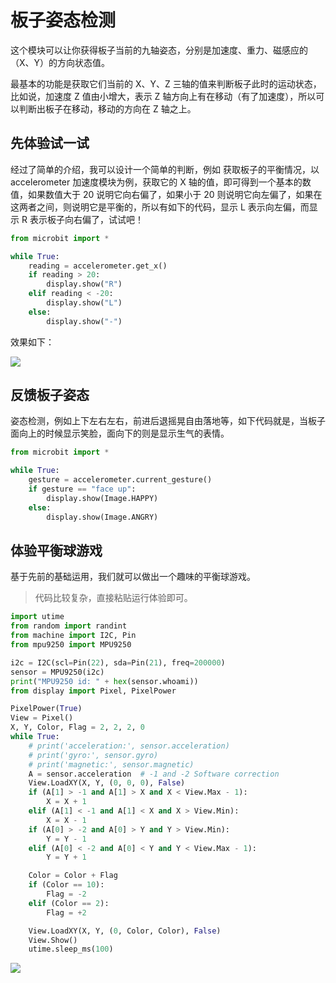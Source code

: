 板子姿态检测
============

这个模块可以让你获得板子当前的九轴姿态，分别是加速度、重力、磁感应的（X、Y）的方向状态值。

最基本的功能是获取它们当前的 X、Y、Z 三轴的值来判断板子此时的运动状态，比如说，加速度 Z 值由小增大，表示 Z 轴方向上有在移动（有了加速度），所以可以判断出板子在移动，移动的方向在 Z 轴之上。

先体验试一试
------------

经过了简单的介绍，我可以设计一个简单的判断，例如 获取板子的平衡情况，以 accelerometer 加速度模块为例，获取它的 X 轴的值，即可得到一个基本的数值，如果数值大于 20 说明它向右偏了，如果小于 20 则说明它向左偏了，如果在这两者之间，则说明它是平衡的，所以有如下的代码，显示 L 表示向左偏，而显示 R 表示板子向右偏了，试试吧！

```python
from microbit import *

while True:
    reading = accelerometer.get_x()
    if reading > 20:
        display.show("R")
    elif reading < -20:
        display.show("L")
    else:
        display.show("-")
```

效果如下：

![](../assets/micropython/images/base.gif)

反馈板子姿态
------------

姿态检测，例如上下左右左右，前进后退摇晃自由落地等，如下代码就是，当板子面向上的时候显示笑脸，面向下的则是显示生气的表情。

```python
from microbit import *

while True:
    gesture = accelerometer.current_gesture()
    if gesture == "face up":
        display.show(Image.HAPPY)
    else:
        display.show(Image.ANGRY)
```

体验平衡球游戏
--------------

基于先前的基础运用，我们就可以做出一个趣味的平衡球游戏。

> 代码比较复杂，直接粘贴运行体验即可。

```python
import utime
from random import randint
from machine import I2C, Pin
from mpu9250 import MPU9250

i2c = I2C(scl=Pin(22), sda=Pin(21), freq=200000)
sensor = MPU9250(i2c)
print("MPU9250 id: " + hex(sensor.whoami))
from display import Pixel, PixelPower

PixelPower(True)
View = Pixel()
X, Y, Color, Flag = 2, 2, 2, 0
while True:
    # print('acceleration:', sensor.acceleration)
    # print('gyro:', sensor.gyro)
    # print('magnetic:', sensor.magnetic)
    A = sensor.acceleration  # -1 and -2 Software correction
    View.LoadXY(X, Y, (0, 0, 0), False)
    if (A[1] > -1 and A[1] > X and X < View.Max - 1):
        X = X + 1
    elif (A[1] < -1 and A[1] < X and X > View.Min):
        X = X - 1
    if (A[0] > -2 and A[0] > Y and Y > View.Min):
        Y = Y - 1
    elif (A[0] < -2 and A[0] < Y and Y < View.Max - 1):
        Y = Y + 1

    Color = Color + Flag
    if (Color == 10):
        Flag = -2
    elif (Color == 2):
        Flag = +2

    View.LoadXY(X, Y, (0, Color, Color), False)
    View.Show()
    utime.sleep_ms(100)
```

![](../assets/micropython/images/balance_ball.gif)
